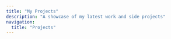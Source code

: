 ```yaml
---
title: "My Projects"
description: "A showcase of my latest work and side projects"
navigation:
  title: "Projects"
---
```

